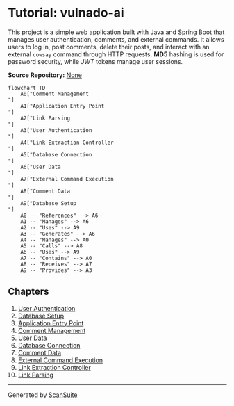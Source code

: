 # Tutorial: vulnado-ai

This project is a simple web application built with Java and Spring Boot that manages user authentication, comments, and external commands. It allows users to log in, post comments, delete their posts, and interact with an external `cowsay` command through HTTP requests. **MD5** hashing is used for password security, while *JWT* tokens manage user sessions.


**Source Repository:** [None](None)

```mermaid
flowchart TD
    A0["Comment Management
"]
    A1["Application Entry Point
"]
    A2["Link Parsing
"]
    A3["User Authentication
"]
    A4["Link Extraction Controller
"]
    A5["Database Connection
"]
    A6["User Data
"]
    A7["External Command Execution
"]
    A8["Comment Data
"]
    A9["Database Setup
"]
    A0 -- "References" --> A6
    A1 -- "Manages" --> A6
    A2 -- "Uses" --> A9
    A3 -- "Generates" --> A6
    A4 -- "Manages" --> A0
    A5 -- "Calls" --> A8
    A6 -- "Uses" --> A9
    A7 -- "Contains" --> A0
    A8 -- "Receives" --> A7
    A9 -- "Provides" --> A3
```

## Chapters

1. [User Authentication
](01_user_authentication_.md)
2. [Database Setup
](02_database_setup_.md)
3. [Application Entry Point
](03_application_entry_point_.md)
4. [Comment Management
](04_comment_management_.md)
5. [User Data
](05_user_data_.md)
6. [Database Connection
](06_database_connection_.md)
7. [Comment Data
](07_comment_data_.md)
8. [External Command Execution
](08_external_command_execution_.md)
9. [Link Extraction Controller
](09_link_extraction_controller_.md)
10. [Link Parsing
](10_link_parsing_.md)


---

Generated by [ScanSuite](https://scansuite.gitbook.io/scansuite)